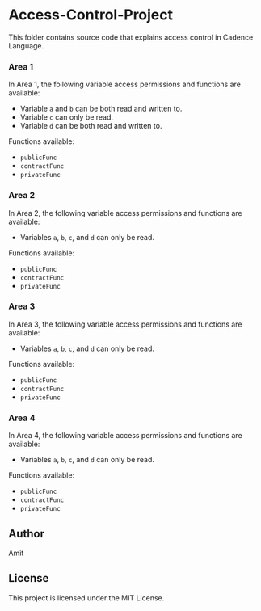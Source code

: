 # Access-Control-Project

This folder contains source code that explains access control in Cadence Language.

### Area 1

In Area 1, the following variable access permissions and functions are available:

- Variable `a` and `b` can be both read and written to.
- Variable `c` can only be read.
- Variable `d` can be both read and written to.

Functions available:
- `publicFunc`
- `contractFunc`
- `privateFunc`

### Area 2

In Area 2, the following variable access permissions and functions are available:

- Variables `a`, `b`, `c`, and `d` can only be read.

Functions available:
- `publicFunc`
- `contractFunc`
- `privateFunc`

### Area 3

In Area 3, the following variable access permissions and functions are available:

- Variables `a`, `b`, `c`, and `d` can only be read.

Functions available:
- `publicFunc`
- `contractFunc`
- `privateFunc`

### Area 4

In Area 4, the following variable access permissions and functions are available:

- Variables `a`, `b`, `c`, and `d` can only be read.

Functions available:
- `publicFunc`
- `contractFunc`
- `privateFunc`


## Author

Amit

## License

This project is licensed under the MIT License.
